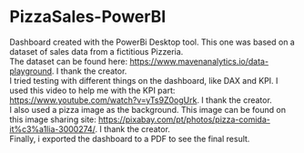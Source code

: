 # PizzaSales-PowerBI
Dashboard created with the PowerBi Desktop tool. This one was based on a dataset of sales data from a fictitious Pizzeria. <br/>
The dataset can be found here: https://www.mavenanalytics.io/data-playground. I thank the creator. <br/>
I tried testing with different things on the dashboard, like DAX and KPI. I used this video to help me with the KPI part: https://www.youtube.com/watch?v=yTs9Z0ogUrk. I thank the creator. <br/>
I also used a pizza image as the background. This image can be found on this image sharing site: https://pixabay.com/pt/photos/pizza-comida-it%c3%a1lia-3000274/. I thank the creator. <br/>
Finally, i exported the dashboard to a PDF to see the final result.
